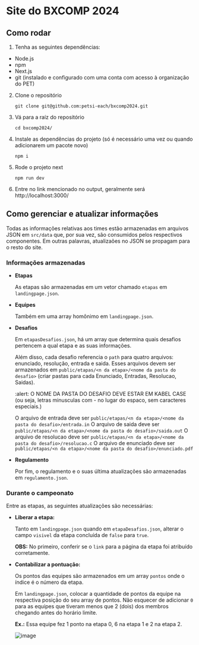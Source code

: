 # Site do BXCOMP 2024

## Como rodar

1) Tenha as seguintes dependências:

* Node.js
* npm
* Next.js
* git (instalado e configurado com uma conta com acesso à organização do PET)

2) Clone o repositório
    ```
    git clone git@github.com:petsi-each/bxcomp2024.git
    ```

3) Vá para a raíz do repositório

    ```
    cd bxcomp2024/
    ```

4) Instale as dependências do projeto (só é necessário uma vez ou quando adicionarem um pacote novo)

    ```
    npm i
    ```

5) Rode o projeto next

    ```
    npm run dev
    ```

6) Entre no link mencionado no output, geralmente será http://localhost:3000/

## Como gerenciar e atualizar informações

Todas as informações relativas aos times estão armazenadas em arquivos JSON em ```src/data``` que, por sua vez, são consumidos pelos respectivos componentes. Em outras palavras, atualizaões no JSON se propagam para o resto do site.

### Informações armazenadas

* **Etapas**

    As etapas são armazenadas em um vetor chamado ```etapas``` em ```landingpage.json```.

* **Equipes**

    Também em uma array homônimo em ```landingpage.json```.

* **Desafios**

    Em ```etapasDesafios.json```, há um array que determina quais desafios pertencem a qual etapa e as suas informações.

    Além disso, cada desafio referencia o ```path``` para quatro arquivos: enunciado, resolução, entrada e saida. Esses arquivos devem ser armazenados em ```public/etapas/<n da etapa>/<nome da pasta do desafio>``` (criar pastas para cada Enunciado, Entradas, Resolucao, Saidas).

    :alert: O NOME DA PASTA DO DESAFIO DEVE ESTAR EM KABEL CASE (ou seja, letras minusculas com - no lugar do espaco, sem caracteres especiais.)
    
    O arquivo de entrada deve ser ```public/etapas/<n da etapa>/<nome da pasta do desafio>/entrada.in```
    O arquivo de saida deve ser ```public/etapas/<n da etapa>/<nome da pasta do desafio>/saida.out```
    O arquivo de resolucao deve ser ```public/etapas/<n da etapa>/<nome da pasta do desafio>/resolucao.c```
    O arquivo de enunciado deve ser ```public/etapas/<n da etapa>/<nome da pasta do desafio>/enunciado.pdf```

* **Regulamento**

    Por fim, o regulamento e o suas última atualizações são armazenadas em ```regulamento.json```.

### Durante o campeonato

Entre as etapas, as seguintes atualizações são necessárias:

* **Liberar a etapa:**

    Tanto em ```landingpage.json``` quando em ```etapaDesafios.json```, alterar o campo ```visivel``` da etapa concluída de ```false``` para ```true```.

    **OBS:** No primeiro, conferir se o ```link``` para a página da etapa foi atribuído corretamente.

* **Contabilizar a pontuação:**

    Os pontos das equipes são armazenados em um array ```pontos``` onde o índice é o número da etapa.

    Em ```landingpage.json```, colocar a quantidade de pontos da equipe na respectiva posição do seu array de pontos. Não esquecer de adicionar ```0``` para as equipes que tiveram menos que 2 (dois) dos membros chegando antes do horário limite.

    **Ex.:** Essa equipe fez 1 ponto na etapa 0, 6 na etapa 1 e 2 na etapa 2.
  
    ![image](https://github.com/user-attachments/assets/3defdba2-b556-4635-b118-41c5c13ee43d)
